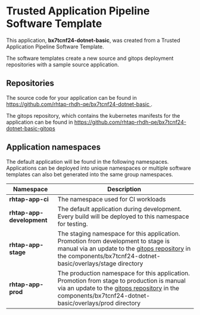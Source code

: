 # Trusted Application Pipeline Software Template

This application, **bx7tcnf24-dotnet-basic**, was created from a Trusted Application Pipeline Software Template.

The software templates create a new source and gitops deployment repositories with a sample source application. 

## Repositories

The source code for your application can be found in [https://github.com/rhtap-rhdh-qe/bx7tcnf24-dotnet-basic ](https://github.com/rhtap-rhdh-qe/bx7tcnf24-dotnet-basic ).
 
The gitops repository, which contains the kubernetes manifests for the application can be found in 
[https://github.com/rhtap-rhdh-qe/bx7tcnf24-dotnet-basic-gitops ](https://github.com/rhtap-rhdh-qe/bx7tcnf24-dotnet-basic-gitops ) 

## Application namespaces 

The default application will be found in the following namespaces. Applications can be deployed into unique namespaces or multiple software templates can also bet generated into the same group namespaces.  

|  Namespace   |  Description   |  
| -------- | -------- |
| **rhtap-app-ci** | The namespace used for CI workloads |
| **rhtap-app-development** | The default application during development. Every build will be deployed to this namespace for testing. |
| **rhtap-app-stage** | The staging namespace for this application. Promotion from development to stage is manual via an update to the [gitops repository](https://github.com/rhtap-rhdh-qe/bx7tcnf24-dotnet-basic-gitops ) in the components/bx7tcnf24-dotnet-basic/overlays/stage directory |
| **rhtap-app-prod** | The production namespace for this application. Promotion from stage to production is manual via an update to the [gitops repository](https://github.com/rhtap-rhdh-qe/bx7tcnf24-dotnet-basic-gitops ) in the components/bx7tcnf24-dotnet-basic/overlays/prod directory |
